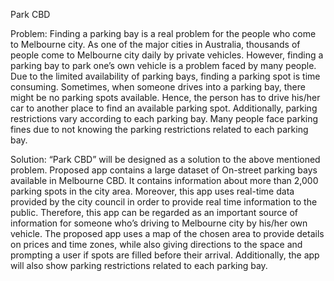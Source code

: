 Park CBD

Problem: Finding a parking bay is a real problem for the people who come to Melbourne city.
As one of the major cities in Australia, thousands of people come to Melbourne city daily by
private vehicles. However, finding a parking bay to park one’s own vehicle is a problem
faced by many people. Due to the limited availability of parking bays, finding a parking spot
is time consuming. Sometimes, when someone drives into a parking bay, there might be no
parking spots available. Hence, the person has to drive his/her car to another place to find an
available parking spot. Additionally, parking restrictions vary according to each parking bay.
Many people face parking fines due to not knowing the parking restrictions related to each
parking bay.


Solution: “Park CBD” will be designed as a solution to the above mentioned problem.
Proposed app contains a large dataset of On-street parking bays available in Melbourne CBD.
It contains information about more than 2,000 parking spots in the city area. Moreover, this
app uses real-time data provided by the city council in order to provide real time information
to the public. Therefore, this app can be regarded as an important source of information for
someone who’s driving to Melbourne city by his/her own vehicle. The proposed app uses a
map of the chosen area to provide details on prices and time zones, while also giving
directions to the space and prompting a user if spots are filled before their arrival.
Additionally, the app will also show parking restrictions related to each parking bay.
